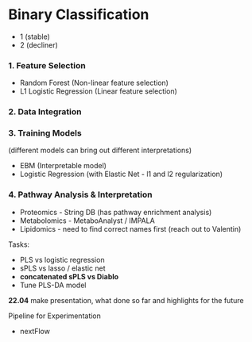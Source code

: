 # Binary Classification
* 1 (stable)
* 2 (decliner)

### 1. Feature Selection
* Random Forest (Non-linear feature selection)
* L1 Logistic Regression (Linear feature selection)

### 2. Data Integration

### 3. Training Models
(different models can bring out different interpretations)
* EBM (Interpretable model)
* Logistic Regression (with Elastic Net - l1 and l2 regularization)

### 4. Pathway Analysis & Interpretation
* Proteomics - String DB (has pathway enrichment analysis)
* Metabolomics - MetaboAnalyst / IMPALA
* Lipidomics - need to find correct names first (reach out to Valentin)

Tasks:
* PLS vs logistic regression
* sPLS vs lasso / elastic net
* **concatenated sPLS vs Diablo**
* Tune PLS-DA model

**22.04** make presentation, what done so far and highlights for the future

Pipeline for Experimentation
- nextFlow